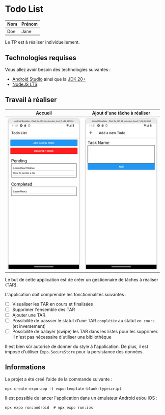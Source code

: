 # Todo List

|   Nom   | Prénom |
|---------|--------|
|   Doe   |  Jane  |

Le TP est à réaliser individuellement.

## Technologies requises

Vous allez avoir besoin des technologies suivantes :
- [Android Studio](https://developer.android.com/studio "Android Studio") ainsi que la [JDK 20+](https://www.oracle.com/fr/java/technologies/downloads "JDK")
- [NodeJS LTS](https://nodejs.org/fr "NodeJS")

## Travail à réaliser

Accueil                                                           |  Ajout d'une tâche à réaliser
:----------------------------------------------------------------:|:-------------------------:
![First screen](./docs/img/first-screen.png "First screen")  |  ![Second screen](./docs/img/second-screen.png "First screen")

Le but de cette application est de créer un gestionnaire de tâches à réaliser (TAR).

L'application doit comprendre les fonctionnalités suivantes :

- [ ] Visualiser les TAR en cours et finalisées
- [ ] Supprimer l'ensemble des TAR
- [ ] Ajouter une TAR.
- [ ] Possibilité de passser le statut d'une TAR `complétée` au statut `en cours` (et inversement)
- [ ] Possibilité de balayer (swipe) les TAR dans les listes pour les supprimer. Il n'est pas nécessaire d'utiliser une bibliothèque

Il est bien sûr autorisé de donner du style à l'application. De plus, il est imposé d'utiliser `Expo.SecureStore` pour la persistance des données.

## Informations

Le projet a été créé l'aide de la commande suivante :

```shell
npx create-expo-app -t expo-template-blank-typescript
```

Il est possible de lancer l'application dans un émulateur Android et/ou iOS :

```shell
npx expo run:android  # npx expo run:ios
```
